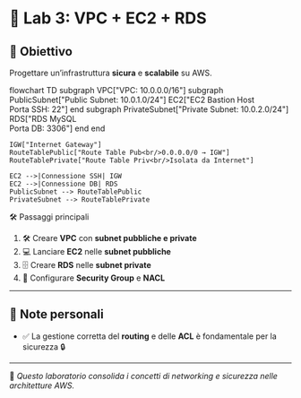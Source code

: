 # 🧪 Lab 3: VPC + EC2 + RDS

## 🎯 Obiettivo
Progettare un’infrastruttura **sicura** e **scalabile** su AWS.

flowchart TD
    subgraph VPC["VPC: 10.0.0.0/16"]
        subgraph PublicSubnet["Public Subnet: 10.0.1.0/24"]
            EC2["EC2 Bastion Host<br/>Porta SSH: 22"]
        end
        subgraph PrivateSubnet["Private Subnet: 10.0.2.0/24"]
            RDS["RDS MySQL<br/>Porta DB: 3306"]
        end
    end

    IGW["Internet Gateway"]
    RouteTablePublic["Route Table Pub<br/>0.0.0.0/0 → IGW"]
    RouteTablePrivate["Route Table Priv<br/>Isolata da Internet"]

    EC2 -->|Connessione SSH| IGW
    EC2 -->|Connessione DB| RDS
    PublicSubnet --> RouteTablePublic
    PrivateSubnet --> RouteTablePrivate

🛠️ Passaggi principali 
   
1. 🛠️ Creare **VPC** con **subnet pubbliche e private** 
2. 💻 Lanciare **EC2** nelle **subnet pubbliche** 
3. 🗄️ Creare **RDS** nelle **subnet private** 
4. 🔐 Configurare **Security Group** e **NACL** 

---

## 📝 Note personali 
-  ✅ La gestione corretta del **routing** e delle **ACL** è fondamentale per la sicurezza 🔒 

---

   📌 *Questo laboratorio consolida i concetti di networking e sicurezza nelle architetture AWS.*
